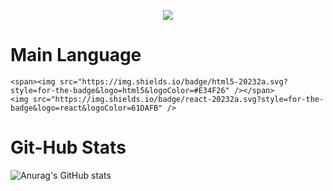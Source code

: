 <p align='center'>
    <img src="https://capsule-render.vercel.app/api?type=waving&color=auto&height=300&section=header&text=I'am%20David&fontSize=90&animation=fadeIn&fontAlignY=38&desc=We%20Can%20Do%20It!&descAlignY=51&descAlign=62"/>
</p>

<p>
    <h1>Main Language</h1>
    
    <span><img src="https://img.shields.io/badge/html5-20232a.svg?style=for-the-badge&logo=html5&logoColor=#E34F26" /></span>
    <img src="https://img.shields.io/badge/react-20232a.svg?style=for-the-badge&logo=react&logoColor=61DAFB" />
    
</p>

<p>
        <h1>Git-Hub Stats</h1>
</p>

![Anurag's GitHub stats](https://github-readme-stats.vercel.app/api?username=Divjason&show_icons=true&theme=radical)
